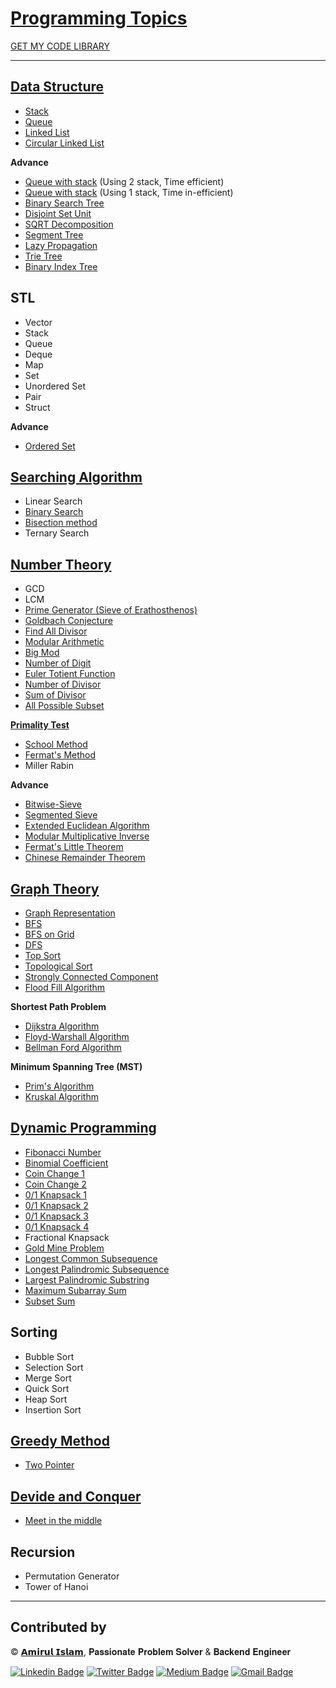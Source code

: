 # [Programming Topics](https://github.com/shiningflash/Competitive-Programming-Resources/blob/master/README.md)

[GET MY CODE LIBRARY](https://github.com/shiningflash/Competitive-Programming-Resources/blob/master/Shiningflash%20CodeLibrary.pdf)

---

## [Data Structure](https://github.com/shiningflash/advance-data-structure)

- [Stack](https://github.com/shiningflash/advance-data-structure/blob/master/stack.cpp)
- [Queue](https://github.com/shiningflash/Advance-Data-Structure/blob/master/queue.cpp)
- [Linked List](https://github.com/shiningflash/Advance-Data-Structure/blob/master/linked_list.cpp)
- [Circular Linked List](https://github.com/shiningflash/Advance-Data-Structure/blob/master/circular_linked_list.cpp)

**Advance**

- [Queue with stack](https://github.com/shiningflash/Advance-Data-Structure/blob/master/queue_using_stack.cpp) (Using 2 stack, Time efficient)
- [Queue with stack](https://github.com/shiningflash/Advance-Data-Structure/blob/master/queue_using_1_stack.cpp) (Using 1 stack, Time in-efficient)
- [Binary Search Tree](https://github.com/shiningflash/Advance-Data-Structure/blob/master/Binary_Search_Tree.cpp)
- [Disjoint Set Unit](https://github.com/shiningflash/advance-data-structure/blob/master/DisjointSetUnit.cpp)
- [SQRT Decomposition](https://github.com/shiningflash/advance-data-structure/blob/master/sqrt_decomposition.cpp)
- [Segment Tree](https://github.com/shiningflash/advance-data-structure/blob/master/segment_tree.cpp)
- [Lazy Propagation](https://github.com/shiningflash/advance-data-structure/blob/master/lazy_propagation.cpp)
- [Trie Tree](https://github.com/shiningflash/advance-data-structure/blob/master/radix_tree.cpp)
- [Binary Index Tree](https://github.com/shiningflash/advance-data-structure/blob/master/binary_indexed_tree.cpp)

## STL

- Vector
- Stack
- Queue
- Deque
- Map
- Set
- Unordered Set
- Pair
- Struct

**Advance**

- [Ordered Set](https://github.com/shiningflash/advance-data-structure/blob/master/ordered_set.cpp)

## [Searching Algorithm](https://github.com/shiningflash/Algorithm_Basic)

- Linear Search
- [Binary Search](https://github.com/shiningflash/Algorithm_Basic/blob/master/binary_search.cpp)
- [Bisection method](https://github.com/shiningflash/Algorithm_Basic/blob/master/sqrt_using_bisection.cpp)
- Ternary Search

## [Number Theory](https://github.com/shiningflash/Algorithm_Basic)

- GCD
- LCM
- [Prime Generator (Sieve of Erathosthenos)](https://github.com/shiningflash/Number-Theory/blob/master/sieve_of_Eratosthenes.cpp)
- [Goldbach Conjecture](https://github.com/shiningflash/Number-Theory/blob/master/goldbach_conjecture.cpp)
- [Find All Divisor](https://github.com/shiningflash/Number-Theory/tree/master)
- [Modular Arithmetic](https://github.com/shiningflash/Number-Theory/blob/master/Modular_Arithmetic.cpp)
- [Big Mod](https://github.com/shiningflash/Number-Theory/blob/master/Big_Mod.cpp)
- [Number of Digit](https://github.com/shiningflash/Number-Theory/blob/master/number_of_digit.cpp)
- [Euler Totient Function](https://github.com/shiningflash/Number-Theory/blob/master/euler_totient_function.cpp)
- [Number of Divisor](https://github.com/shiningflash/Number-Theory/blob/master/number_of_divisor.cpp)
- [Sum of Divisor](https://github.com/shiningflash/Number-Theory/blob/master/sum_of_divisor.cpp)
- [All Possible Subset](https://github.com/shiningflash/Number-Theory/blob/master/AllPossibleSubset.cpp)

[**Primality Test**](https://github.com/shiningflash/Algorithm_Basic/tree/master/Primality%20Test)

- [School Method](https://github.com/shiningflash/Algorithm_Basic/blob/master/Primality%20Test/School_Method_Primality_Test.cpp)
- [Fermat's Method](https://github.com/shiningflash/Algorithm_Basic/blob/master/Primality%20Test/Fermats_Method_Primality_Test.cpp)
- Miller Rabin

**Advance**

- [Bitwise-Sieve](https://github.com/shiningflash/Algorithm_Basic/blob/master/bitwise_sieve.cpp)
- [Segmented Sieve](https://github.com/shiningflash/Number-Theory/tree/master/Segmented%20Sieve)
- [Extended Euclidean Algorithm](https://github.com/shiningflash/Number-Theory/blob/master/extended_euclidean_algorithm.cpp)
- [Modular Multiplicative Inverse](https://github.com/shiningflash/Number-Theory/blob/master/modular_multiplicative_inverse.cpp)
- [Fermat's Little Theorem](https://github.com/shiningflash/Number-Theory/blob/master/fermats_little_theorem.cpp)
- [Chinese Remainder Theorem](https://github.com/shiningflash/Number-Theory/blob/master/chinese_remainder_theorem.cpp)

## [Graph Theory](https://github.com/shiningflash/Graph-Algorithm)

- [Graph Representation](https://github.com/shiningflash/Graph-Algorithm/blob/master/Graph_Representation3.cpp)
- [BFS](https://github.com/shiningflash/Graph-Algorithm/blob/master/BFS.cpp)
- [BFS on Grid](https://github.com/shiningflash/Graph-Algorithm/blob/master/BFS_on_grid.cpp)
- [DFS](https://github.com/shiningflash/Graph-Algorithm/blob/master/DFS.cpp)
- [Top Sort](https://github.com/shiningflash/Graph-Algorithm/blob/master/TopSort.cpp)
- [Topological Sort](https://github.com/shiningflash/Graph-Algorithm/blob/master/TopologicalSort.cpp)
- [Strongly Connected Component](https://github.com/shiningflash/Graph-Algorithm/blob/master/Strongly_Connected_Component.cpp)
- [Flood Fill Algorithm](https://github.com/shiningflash/Graph-Algorithm/blob/master/Flood_Fill_Algorithm.cpp)

**Shortest Path Problem**

- [Dijkstra Algorithm](https://github.com/shiningflash/Graph-Algorithm/blob/master/dijkstra.cpp)
- [Floyd-Warshall Algorithm](https://github.com/shiningflash/Graph-Algorithm/blob/master/floyd_warshall.cpp)
- [Bellman Ford Algorithm](https://github.com/shiningflash/Graph-Algorithm/blob/master/bellman_ford.cpp)

**Minimum Spanning Tree (MST)**

- [Prim's Algorithm](https://github.com/shiningflash/Graph-Algorithm/blob/master/Prims_MST.cpp)
- [Kruskal Algorithm](https://github.com/shiningflash/Graph-Algorithm/blob/master/Kruskal_MST.cpp)

## [Dynamic Programming](https://github.com/shiningflash/DP-solution)

- [Fibonacci Number](https://github.com/shiningflash/DP-solution/blob/master/fibonacci.cpp)
- [Binomial Coefficient](https://github.com/shiningflash/DP-solution/blob/master/bionomialCOEFFICIENT.cpp)
- [Coin Change 1](https://github.com/shiningflash/DP-solution/blob/master/coinCHANGE.cpp)
- [Coin Change 2](https://github.com/shiningflash/DP-solution/blob/master/coinCHANGE1.cpp)
- [0/1 Knapsack 1](https://github.com/shiningflash/DP-solution/blob/master/knapsack.cpp)
- [0/1 Knapsack 2](https://github.com/shiningflash/DP-solution/blob/master/knapsack01.cpp)
- [0/1 Knapsack 3](https://github.com/shiningflash/DP-solution/blob/master/knapsack02.cpp)
- [0/1 Knapsack 4](https://github.com/shiningflash/DP-solution/blob/master/knapsack03.cpp)
- Fractional Knapsack
- [Gold Mine Problem](https://github.com/shiningflash/DP-solution/blob/master/GoldMineProblem.cpp)
- [Longest Common Subsequence](https://github.com/shiningflash/DP-solution/blob/master/LCS_.cpp)
- [Longest Palindromic Subsequence](https://github.com/shiningflash/DP-solution/blob/master/longestPalindromeSubsequence.cpp)
- [Largest Palindromic Substring](https://github.com/shiningflash/DP-solution/blob/master/longestPalindromicSubStr.cpp)
- [Maximum Subarray Sum](https://github.com/shiningflash/DP-solution/blob/master/maxSubArrSum.cpp)
- [Subset Sum](https://github.com/shiningflash/DP-solution/blob/master/subset_Sum.cpp)

## Sorting

- Bubble Sort
- Selection Sort
- Merge Sort
- Quick Sort
- Heap Sort
- Insertion Sort

## [Greedy Method](https://github.com/shiningflash/Algorithm_Basic)

- [Two Pointer](https://github.com/shiningflash/Algorithm_Basic/blob/master/Two_Pointer.cpp)

## [Devide and Conquer](https://github.com/shiningflash/Algorithm_Basic)

- [Meet in the middle](https://github.com/shiningflash/Algorithm_Basic/blob/master/Meet_in_the_Middle.cpp)

## Recursion

- Permutation Generator
- Tower of Hanoi

---

## Contributed by

© [𝗔𝗺𝗶𝗿𝘂𝗹 𝗜𝘀𝗹𝗮𝗺](https://github.com/shiningflash), 𝐏𝐚𝐬𝐬𝐢𝐨𝐧𝐚𝐭𝐞 𝐏𝐫𝐨𝐛𝐥𝐞𝐦 𝐒𝐨𝐥𝐯𝐞𝐫 & 𝐁𝐚𝐜𝐤𝐞𝐧𝐝 𝐄𝐧𝐠𝐢𝐧𝐞𝐞𝐫

[![Linkedin Badge](https://img.shields.io/badge/-amirulislamalmamun-blue?style=flat-square&logo=Linkedin&logoColor=white&link=https://www.linkedin.com/in/amirulislamalmamun/)](https://www.linkedin.com/in/amirulislamalmamun/) [![Twitter Badge](https://img.shields.io/badge/-@_shiningflash-1ca0f1?style=flat-square&labelColor=1ca0f1&logo=twitter&logoColor=white&link=https://twitter.com/_shiningflash)](https://twitter.com/_shiningflash) [![Medium Badge](https://img.shields.io/badge/-@amirulislamalmamun-03a57a?style=flat-square&labelColor=000000&logo=Medium&link=https://medium.com/@amirulislamalmamun/)](https://medium.com/@amirulislamalmamun) [![Gmail Badge](https://img.shields.io/badge/-amirulislamalmamun@gmail.com-c14438?style=flat-square&logo=Gmail&logoColor=white&link=mailto:amirulislamalmamun@gmail.com)](mailto:amirulislamalmamun@gmail.com)
